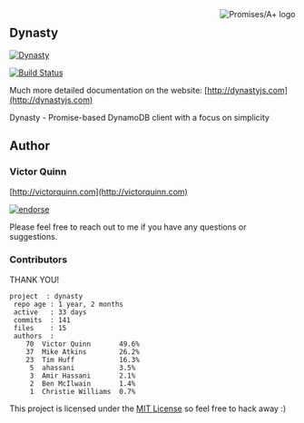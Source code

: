 <a href="http://promisesaplus.com/">
    <img src="http://promisesaplus.com/assets/logo-small.png" alt="Promises/A+ logo"
         title="Promises/A+ 1.0 compliant" align="right" />
</a>

## Dynasty

[![Dynasty](http://dynastyjs.com/logobg.png)](http://dynastyjs.com)

[![Build Status](https://travis-ci.org/victorquinn/dynasty.png?branch=master)](https://travis-ci.org/victorquinn/dynasty)

Much more detailed documentation on the website: [http://dynastyjs.com](http://dynastyjs.com)

Dynasty - Promise-based DynamoDB client with a focus on simplicity

## Author
### Victor Quinn
[http://victorquinn.com](http://victorquinn.com)

[![endorse](http://api.coderwall.com/victorquinn/endorsecount.png)](http://coderwall.com/victorquinn)

Please feel free to reach out to me if you have any questions or suggestions.

### Contributors

THANK YOU!

```
project  : dynasty
 repo age : 1 year, 2 months
 active   : 33 days
 commits  : 141
 files    : 15
 authors  :
    70	Victor Quinn       49.6%
    37	Mike Atkins        26.2%
    23	Tim Huff           16.3%
     5	ahassani           3.5%
     3	Amir Hassani       2.1%
     2	Ben McIlwain       1.4%
     1	Christie Williams  0.7%
```

This project is licensed under the [MIT License](http://en.wikipedia.org/wiki/MIT_License) so feel free to hack away :)

